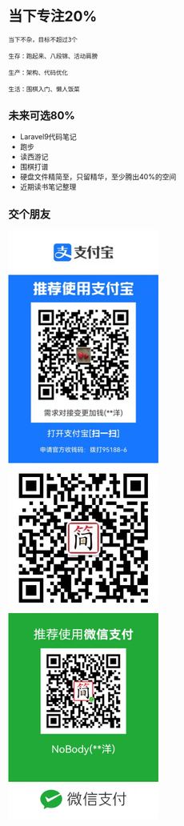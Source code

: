 # 当下专注20%

```tip
当下不杂，目标不超过3个

生存：跑起来、八段锦、活动肩膀

生产：架构、代码优化

生活：围棋入门、懒人饭菜
```

## 未来可选80%

* Laravel9代码笔记
* 跑步
* 读西游记
* 围棋打谱
* 硬盘文件精简至，只留精华，至少腾出40%的空间
* 近期读书笔记整理


## 交个朋友
<img src="./img/alipay.jpg" width = "300" alt="支付宝" align=center />
<img src="./img/wechatAvata.jpg" width = "300" alt="微信" align=center />
<img src="./img/wechatPay.jpg" width = "300" alt="微信" align=center />


